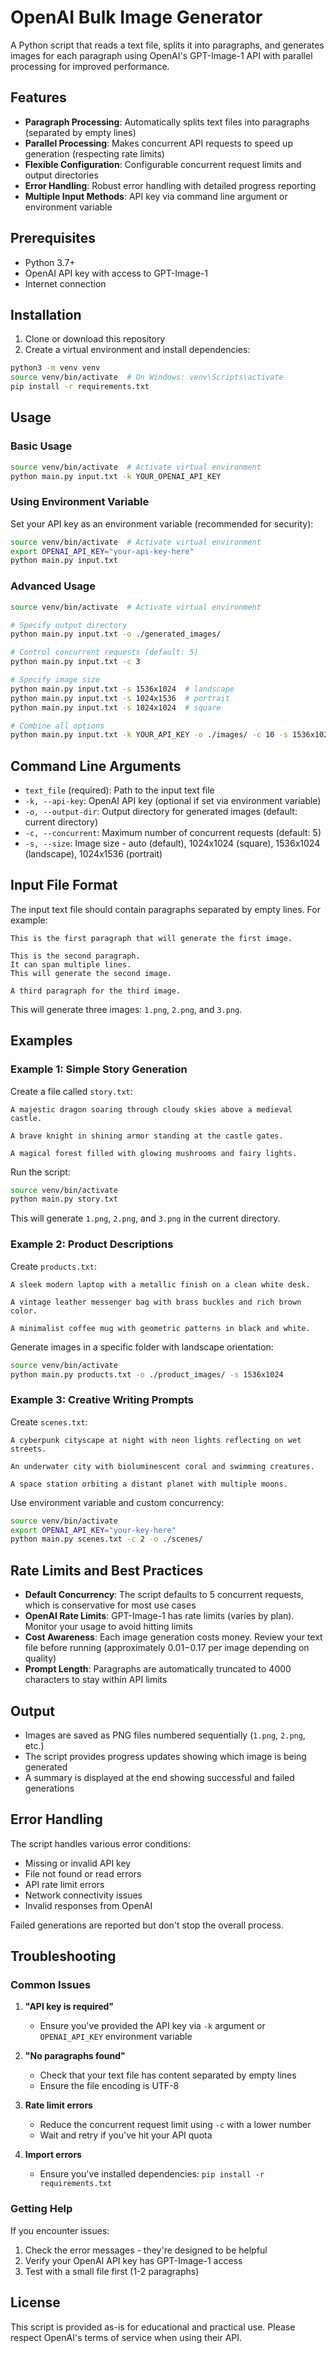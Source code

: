# OpenAI Bulk Image Generator

A Python script that reads a text file, splits it into paragraphs, and generates images for each paragraph using OpenAI's GPT-Image-1 API with parallel processing for improved performance.

## Features

- **Paragraph Processing**: Automatically splits text files into paragraphs (separated by empty lines)
- **Parallel Processing**: Makes concurrent API requests to speed up generation (respecting rate limits)
- **Flexible Configuration**: Configurable concurrent request limits and output directories
- **Error Handling**: Robust error handling with detailed progress reporting
- **Multiple Input Methods**: API key via command line argument or environment variable

## Prerequisites

- Python 3.7+
- OpenAI API key with access to GPT-Image-1
- Internet connection

## Installation

1. Clone or download this repository
2. Create a virtual environment and install dependencies:

```bash
python3 -m venv venv
source venv/bin/activate  # On Windows: venv\Scripts\activate
pip install -r requirements.txt
```

## Usage

### Basic Usage

```bash
source venv/bin/activate  # Activate virtual environment
python main.py input.txt -k YOUR_OPENAI_API_KEY
```

### Using Environment Variable

Set your API key as an environment variable (recommended for security):

```bash
source venv/bin/activate  # Activate virtual environment
export OPENAI_API_KEY="your-api-key-here"
python main.py input.txt
```

### Advanced Usage

```bash
source venv/bin/activate  # Activate virtual environment

# Specify output directory
python main.py input.txt -o ./generated_images/

# Control concurrent requests (default: 5)
python main.py input.txt -c 3

# Specify image size
python main.py input.txt -s 1536x1024  # landscape
python main.py input.txt -s 1024x1536  # portrait
python main.py input.txt -s 1024x1024  # square

# Combine all options
python main.py input.txt -k YOUR_API_KEY -o ./images/ -c 10 -s 1536x1024
```

## Command Line Arguments

- `text_file` (required): Path to the input text file
- `-k, --api-key`: OpenAI API key (optional if set via environment variable)
- `-o, --output-dir`: Output directory for generated images (default: current directory)
- `-c, --concurrent`: Maximum number of concurrent requests (default: 5)
- `-s, --size`: Image size - auto (default), 1024x1024 (square), 1536x1024 (landscape), 1024x1536 (portrait)

## Input File Format

The input text file should contain paragraphs separated by empty lines. For example:

```
This is the first paragraph that will generate the first image.

This is the second paragraph.
It can span multiple lines.
This will generate the second image.

A third paragraph for the third image.
```

This will generate three images: `1.png`, `2.png`, and `3.png`.

## Examples

### Example 1: Simple Story Generation

Create a file called `story.txt`:
```
A majestic dragon soaring through cloudy skies above a medieval castle.

A brave knight in shining armor standing at the castle gates.

A magical forest filled with glowing mushrooms and fairy lights.
```

Run the script:
```bash
source venv/bin/activate
python main.py story.txt
```

This will generate `1.png`, `2.png`, and `3.png` in the current directory.

### Example 2: Product Descriptions

Create `products.txt`:
```
A sleek modern laptop with a metallic finish on a clean white desk.

A vintage leather messenger bag with brass buckles and rich brown color.

A minimalist coffee mug with geometric patterns in black and white.
```

Generate images in a specific folder with landscape orientation:
```bash
source venv/bin/activate
python main.py products.txt -o ./product_images/ -s 1536x1024
```

### Example 3: Creative Writing Prompts

Create `scenes.txt`:
```
A cyberpunk cityscape at night with neon lights reflecting on wet streets.

An underwater city with bioluminescent coral and swimming creatures.

A space station orbiting a distant planet with multiple moons.
```

Use environment variable and custom concurrency:
```bash
source venv/bin/activate
export OPENAI_API_KEY="your-key-here"
python main.py scenes.txt -c 2 -o ./scenes/
```

## Rate Limits and Best Practices

- **Default Concurrency**: The script defaults to 5 concurrent requests, which is conservative for most use cases
- **OpenAI Rate Limits**: GPT-Image-1 has rate limits (varies by plan). Monitor your usage to avoid hitting limits
- **Cost Awareness**: Each image generation costs money. Review your text file before running (approximately $0.01-$0.17 per image depending on quality)
- **Prompt Length**: Paragraphs are automatically truncated to 4000 characters to stay within API limits

## Output

- Images are saved as PNG files numbered sequentially (`1.png`, `2.png`, etc.)
- The script provides progress updates showing which image is being generated
- A summary is displayed at the end showing successful and failed generations

## Error Handling

The script handles various error conditions:
- Missing or invalid API key
- File not found or read errors
- API rate limit errors
- Network connectivity issues
- Invalid responses from OpenAI

Failed generations are reported but don't stop the overall process.

## Troubleshooting

### Common Issues

1. **"API key is required"**
   - Ensure you've provided the API key via `-k` argument or `OPENAI_API_KEY` environment variable

2. **"No paragraphs found"**
   - Check that your text file has content separated by empty lines
   - Ensure the file encoding is UTF-8

3. **Rate limit errors**
   - Reduce the concurrent request limit using `-c` with a lower number
   - Wait and retry if you've hit your API quota

4. **Import errors**
   - Ensure you've installed dependencies: `pip install -r requirements.txt`

### Getting Help

If you encounter issues:
1. Check the error messages - they're designed to be helpful
2. Verify your OpenAI API key has GPT-Image-1 access
3. Test with a small file first (1-2 paragraphs)

## License

This script is provided as-is for educational and practical use. Please respect OpenAI's terms of service when using their API. 